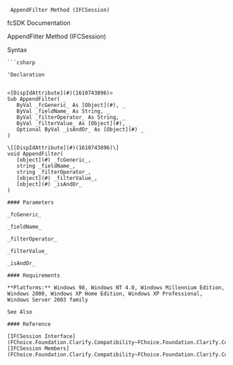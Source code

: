 ﻿     AppendFilter Method (IFCSession)                                                   

fcSDK Documentation

AppendFilter Method (IFCSession)

Syntax

```vbnet
```csharp

'Declaration
 

<[DispIdAttribute](#)(1610743896)>
Sub AppendFilter( _
   ByVal _fcGeneric_ As [Object](#), _
   ByVal _fieldName_ As String, _
   ByVal _filterOperator_ As String, _
   ByVal _filterValue_ As [Object](#), _
   Optional ByVal _isAndOr_ As [Object](#) _
) 

\[[DispIdAttribute](#)(1610743896)\]
void AppendFilter( 
   [object](#) _fcGeneric_,
   string _fieldName_,
   string _filterOperator_,
   [object](#) _filterValue_,
   [object](#) _isAndOr_
)

#### Parameters

_fcGeneric_

_fieldName_

_filterOperator_

_filterValue_

_isAndOr_

#### Requirements

**Platforms:** Windows 98, Windows NT 4.0, Windows Millennium Edition, Windows 2000, Windows XP Home Edition, Windows XP Professional, Windows Server 2003 family

See Also

#### Reference

[IFCSession Interface](FChoice.Foundation.Clarify.Compatibility~FChoice.Foundation.Clarify.Compatibility.IFCSession.md)  
[IFCSession Members](FChoice.Foundation.Clarify.Compatibility~FChoice.Foundation.Clarify.Compatibility.IFCSession_members.md)